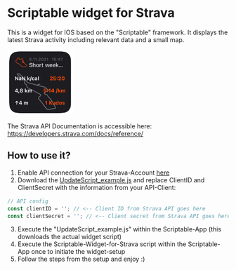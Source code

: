 # Scriptable widget for Strava

This is a widget for IOS based on the "Scriptable" framework. It displays the latest Strava activity including relevant data and a small map.

<img src="https://github.com/marvnsch/Scriptable-widget-for-Strava/blob/main/widget_darkmode.png" width="150">

The Strava API Documentation is accessible here: https://developers.strava.com/docs/reference/

## How to use it?

1. Enable API connection for your Strava-Account [here](https://www.strava.com/settings/api)
2. Download the [UpdateScript_example.js](https://github.com/marvnsch/Scriptable-widget-for-Strava/blob/main/UpdateScript_example.js) and replace ClientID and ClientSecret with the information from your API-Client:

```JavaScript
// API config
const clientID = ''; // <-- Client ID from Strava API goes here
const clientSecret = ''; // <-- Client secret from Strava API goes here
```
3. Execute the "UpdateScript_example.js" within the Scriptable-App (this downloads the actual widget script)
4. Execute the Scriptable-Widget-for-Strava script within the Scriptable-App once to initiate the widget-setup
5. Follow the steps from the setup and enjoy :)
